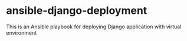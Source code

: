 # ansible-django-deployment
This is an Ansible playbook for deploying Django application with virtual environment
